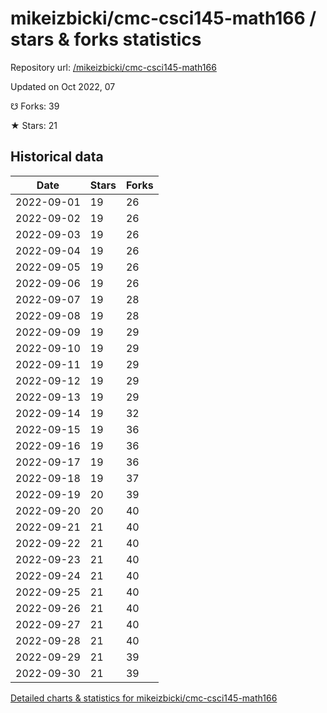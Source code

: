 # mikeizbicki/cmc-csci145-math166 / stars & forks statistics

Repository url: [/mikeizbicki/cmc-csci145-math166](https://github.com/mikeizbicki/cmc-csci145-math166)

Updated on Oct 2022, 07

☋ Forks: 39

★ Stars: 21

## Historical data
| Date | Stars | Forks |
|------|-------|-------|
| 2022-09-01 | 19 | 26 | 
| 2022-09-02 | 19 | 26 | 
| 2022-09-03 | 19 | 26 | 
| 2022-09-04 | 19 | 26 | 
| 2022-09-05 | 19 | 26 | 
| 2022-09-06 | 19 | 26 | 
| 2022-09-07 | 19 | 28 | 
| 2022-09-08 | 19 | 28 | 
| 2022-09-09 | 19 | 29 | 
| 2022-09-10 | 19 | 29 | 
| 2022-09-11 | 19 | 29 | 
| 2022-09-12 | 19 | 29 | 
| 2022-09-13 | 19 | 29 | 
| 2022-09-14 | 19 | 32 | 
| 2022-09-15 | 19 | 36 | 
| 2022-09-16 | 19 | 36 | 
| 2022-09-17 | 19 | 36 | 
| 2022-09-18 | 19 | 37 | 
| 2022-09-19 | 20 | 39 | 
| 2022-09-20 | 20 | 40 | 
| 2022-09-21 | 21 | 40 | 
| 2022-09-22 | 21 | 40 | 
| 2022-09-23 | 21 | 40 | 
| 2022-09-24 | 21 | 40 | 
| 2022-09-25 | 21 | 40 | 
| 2022-09-26 | 21 | 40 | 
| 2022-09-27 | 21 | 40 | 
| 2022-09-28 | 21 | 40 | 
| 2022-09-29 | 21 | 39 | 
| 2022-09-30 | 21 | 39 | 


[Detailed charts & statistics for mikeizbicki/cmc-csci145-math166](https://reviewgithub.com/rep/mikeizbicki/cmc-csci145-math166)
